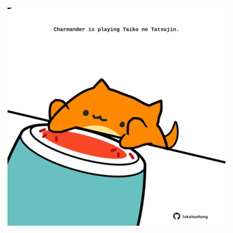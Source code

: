 <!-- built at 17/07/2024, 03:00:44 UTC -->
<p align="center">
  <img width="500" height="500" src="./ReadmeImage.svg">
</p>
